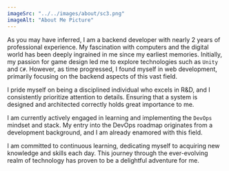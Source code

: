 ```yaml
---
imageSrc: "../../images/about/sc3.png"
imageAlt: "About Me Picture"
---
```


As you may have inferred, I am a backend developer with nearly 2 years of professional experience. My fascination with computers and the digital world has been deeply ingrained in me since my earliest memories. Initially, my passion for game design led me to explore technologies such as `Unity` and `C#`. However, as time progressed, I found myself in web development, primarily focusing on the backend aspects of this vast field.

I pride myself on being a disciplined individual who excels in R&D, and I consistently prioritize attention to details. Ensuring that a system is designed and architected correctly holds great importance to me.

I am currently actively engaged in learning and implementing the `DevOps` mindset and stack. My entry into the DevOps roadmap originates from a development background, and I am already enamored with this field.

I am committed to continuous learning, dedicating myself to acquiring new knowledge and skills each day. This journey through the ever-evolving realm of technology has proven to be a delightful adventure for me.

